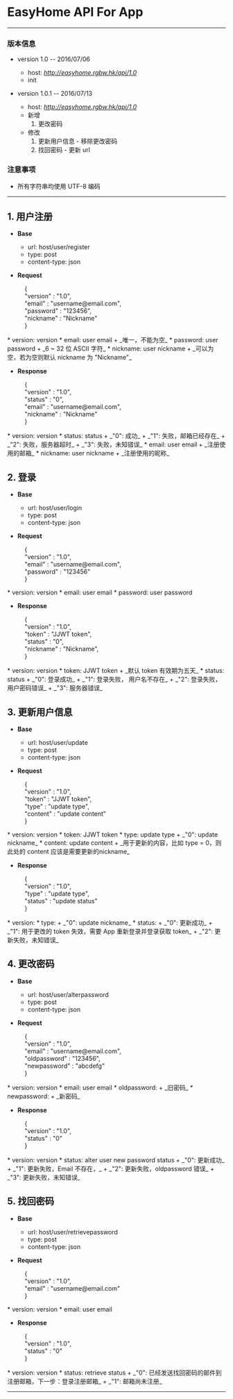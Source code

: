 # EasyHome API For App
---

### 版本信息
- version 1.0 -- 2016/07/06
    * host: <i>http://easyhome.rgbw.hk/api/1.0</i>
    * init


- version 1.0.1 -- 2016/07/13
    * host: <i>http://easyhome.rgbw.hk/api/1.0</i>
    * 新增
        1. 更改密码
    * 修改
        1. 更新用户信息 - 移除更改密码
        2. 找回密码 - 更新 url

### 注意事项
- 所有字符串均使用 UTF-8 编码

---


## 1. 用户注册
- **Base**
    * url: host/user/register
    * type: post
	* content-type: json


- **Request**
<dl>
<dd>{</dd>
  <dd>"version" : "1.0",</dd>
  <dd>"email" : "username@email.com",</dd>
  <dd>"password" : "123456",</dd>
  <dd>"nickname" : "Nickname"</dd>
<dd>}</dd>
</dl>
     * version: version
     * email: user email
         + _唯一，不能为空_
     * password: user password
         + _6 ~ 32 位 ASCII 字符_
     * nickname: user nickname
         + _可以为空，若为空则默认 nickname 为 "Nickname"_


- **Response**
<dl>
<dd>{</dd>
<dd>"version" : "1.0",</dd>
<dd>"status" : "0",</dd>
<dd>"email" : "username@email.com",</dd>
<dd>"nickname" : "Nickname"</dd>
<dd>}</dd>
</dl>
    * version: version
    * status: status
        + _"0": 成功_
        + _"1": 失败，邮箱已经存在_
        + _"2": 失败，服务器超时_
        + _"3": 失败，未知错误_
    * email: user email
        + _注册使用的邮箱_
    * nickname: user nickname
        + _注册使用的昵称_

## 2. 登录
- **Base**
    * url: host/user/login
    * type: post
    * content-type: json


- **Request**
<dl>
<dd>{</dd>
<dd>"version" : "1.0",</dd>
<dd>"email" : "username@email.com",</dd>
<dd>"password" : "123456"</dd>
<dd>}</dd>
</dl>
    * version: version
    * email: user email
    * password: user password


- **Response**
<dl>
<dd>{</dd>
<dd>"version" : "1.0",</dd>
<dd>"token" : "JJWT token",</dd>
<dd>"status" : "0",</dd>
<dd>"nickname" : "Nickname",</dd>
<dd>}</dd>
</dl>
    * version: version
    * token: JJWT token
        + _默认 token 有效期为五天_
    * status: status
        + _"0": 登录成功_
        + _"1": 登录失败， 用户名不存在_
        + _"2": 登录失败， 用户密码错误_
        + _"3": 服务器错误_


## 3. 更新用户信息
- **Base**
    * url: host/user/update
    * type: post
    * content-type: json


- **Request**
<dl>
<dd>{</dd>
<dd>"version" : "1.0",</dd>
<dd>"token" : "JJWT token",</dd>
<dd>"type" : "update type",</dd>
<dd>"content" : "update content"</dd>
<dd>}</dd>
</dl>
    * version: version
    * token: JJWT token
    * type: update type
        + _"0": update nickname_
    * content: update content
        + _用于更新的内容，比如 type = 0，则此处的 content 应该是需要更新的nickname_


- **Response**
<dl>
<dd>{</dd>
<dd>"version" : "1.0",</dd>
<dd>"type" : "update type",</dd>
<dd>"status" : "update status"</dd>
<dd>}</dd>
</dl>
    * version:
    * type:
        + _"0": update nickname_
    * status:
        + _"0": 更新成功_
        + _"1": 用于更改的 token 失效，需要 App 重新登录并登录获取 token_
        + _"2": 更新失败，未知错误_


## 4. 更改密码
- **Base**
    * url: host/user/alterpassword
    * type: post
    * content-type: json


- **Request**
<dl>
<dd>{</dd>
<dd>"version" : "1.0",</dd>
<dd>"email" : "username@email.com",</dd>
<dd>"oldpassword" : "123456",</dd>
<dd>"newpassword" : "abcdefg"</dd>
<dd></dd>
<dd>}</dd>
</dl>
    * version: version
    * email: user email
    * oldpassword:
        + _旧密码_
    * newpassword:
        + _新密码_


- **Response**
<dl>
<dd>{</dd>
<dd>"version" : "1.0",</dd>
<dd>"status" : "0"</dd>
<dd>}</dd>
</dl>
    * version: version
    * status: alter user new password status
        + _"0": 更新成功_
        + _"1": 更新失败，Email 不存在，_
        + _"2": 更新失败，oldpassword 错误_
        + _"3": 更新失败，未知错误_

## 5. 找回密码
- **Base**
    * url: host/user/retrievepassword
    * type: post
    * content-type: json


- **Request**
<dl>
<dd>{</dd>
<dd>"version" : "1.0",</dd>
<dd>"email" : "username@email.com"</dd>
<dd>}</dd>
</dl>
    * version: version
    * email: user email


- **Response**
<dl>
<dd>{</dd>
<dd>"version" : "1.0",</dd>
<dd>"status" : "0"</dd>
<dd>}</dd>
</dl>
    * version: version
    * status: retrieve status
        + _"0": 已经发送找回密码的邮件到注册邮箱，下一步：登录注册邮箱_
        + _"1": 邮箱尚未注册_

---
